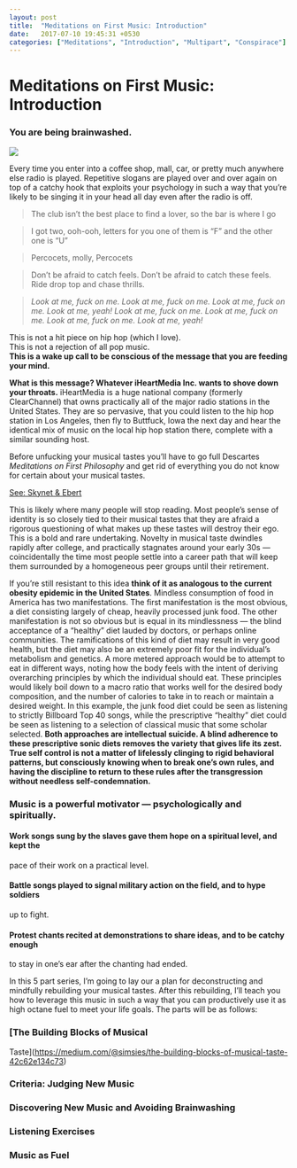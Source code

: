 ```yaml
---
layout: post
title:  "Meditations on First Music: Introduction"
date:   2017-07-10 19:45:31 +0530
categories: ["Meditations", "Introduction", "Multipart", "Conspirace"]
---
```


# Meditations on First Music: Introduction

### You are being brainwashed.

![](https://cdn-images-1.medium.com/max/600/1*3gnNnZ5vgtOhep-AsfrMVw.jpeg)

Every time you enter into a coffee shop, mall, car, or pretty much anywhere else
radio is played. Repetitive slogans are played over and over again on top of a
catchy hook that exploits your psychology in such a way that you’re likely to be
singing it in your head all day even after the radio is off.

> The club isn’t the best place to find a lover, so the bar is where I go

> I got two, ooh-ooh, letters for you one of them is “F” and the other one is “U”

> Percocets, molly, Percocets

> Don’t be afraid to catch feels. Don’t be afraid to catch these feels. Ride drop
> top and chase thrills.

> *Look at me, fuck on me. Look at me, fuck on me. Look at me, fuck on me. Look at
> me, yeah! Look at me, fuck on me. Look at me, fuck on me. Look at me, fuck on
me. Look at me, yeah!*

This is not a hit piece on hip hop (which I love).<br> This is not a rejection
of all pop music.<br> **This is a wake up call to be conscious of the message
that you are feeding your mind.**

**What is this message? Whatever iHeartMedia Inc. wants to shove down your
throats.** iHeartMedia is a huge national company (formerly ClearChannel) that
owns practically all of the major radio stations in the United States. They are
so pervasive, that you could listen to the hip hop station in Los Angeles, then
fly to Buttfuck, Iowa the next day and hear the identical mix of music on the
local hip hop station there, complete with a similar sounding host.

Before unfucking your musical tastes you’ll have to go full Descartes
*Meditations on First Philosophy* and get rid of everything you do not know for
certain about your musical tastes.

<span class="figcaption_hack">[See: Skynet &
Ebert](https://skynetandebert.com/2015/04/22/music-was-better-back-then-when-do-we-stop-keeping-up-with-popular-music/)</span>

This is likely where many people will stop reading. Most people’s sense of
identity is so closely tied to their musical tastes that they are afraid a
rigorous questioning of what makes up these tastes will destroy their ego. This
is a bold and rare undertaking. Novelty in musical taste dwindles rapidly after
college, and practically stagnates around your early 30s — coincidentally the
time most people settle into a career path that will keep them surrounded by a
homogeneous peer groups until their retirement.

If you’re still resistant to this idea **think of it as analogous to the current
obesity epidemic in the United States**. Mindless consumption of food in America
has two manifestations. The first manifestation is the most obvious, a diet
consisting largely of cheap, heavily processed junk food. The other
manifestation is not so obvious but is equal in its mindlessness — the blind
acceptance of a “healthy” diet lauded by doctors, or perhaps online communities.
The ramifications of this kind of diet may result in very good health, but the
diet may also be an extremely poor fit for the individual’s metabolism and
genetics. A more metered approach would be to attempt to eat in different ways,
noting how the body feels with the intent of deriving overarching principles by
which the individual should eat. These principles would likely boil down to a
macro ratio that works well for the desired body composition, and the number of
calories to take in to reach or maintain a desired weight. In this example, the
junk food diet could be seen as listening to strictly Billboard Top 40 songs,
while the prescriptive “healthy” diet could be seen as listening to a selection
of classical music that some scholar selected. **Both approaches are
intellectual suicide. A blind adherence to these prescriptive sonic diets
removes the variety that gives life its zest. True self control is not a matter
of lifelessly clinging to rigid behavioral patterns, but consciously knowing
when to break one’s own rules, and having the discipline to return to these
rules after the transgression without needless self-condemnation.**

### Music is a powerful motivator — psychologically and spiritually.

#### Work songs sung by the slaves gave them hope on a spiritual level, and kept the
pace of their work on a practical level.

#### Battle songs played to signal military action on the field, and to hype soldiers
up to fight.

#### Protest chants recited at demonstrations to share ideas, and to be catchy enough
to stay in one’s ear after the chanting had ended.

In this 5 part series, I’m going to lay our a plan for deconstructing and
mindfully rebuilding your musical tastes. After this rebuilding, I’ll teach you
how to leverage this music in such a way that you can productively use it as
high octane fuel to meet your life goals. The parts will be as follows:

### [The Building Blocks of Musical
Taste](https://medium.com/@simsies/the-building-blocks-of-musical-taste-42c62e134c73)

### Criteria: Judging New Music

### Discovering New Music and Avoiding Brainwashing

### Listening Exercises

### Music as Fuel
